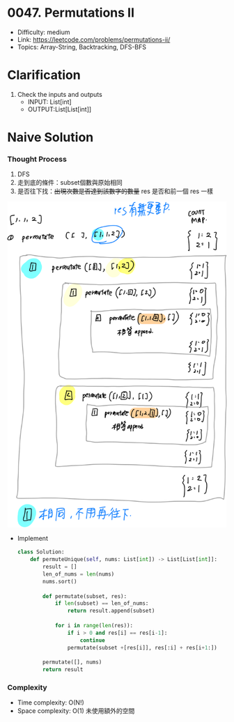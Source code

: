 # 0047. Permutations II

* Difficulty: medium
* Link: https://leetcode.com/problems/permutations-ii/
* Topics: Array-String, Backtracking, DFS-BFS

# Clarification

1. Check the inputs and outputs
    - INPUT: List[int]
    - OUTPUT:List[List[int]]

# Naive Solution

### Thought Process

1. DFS
2. 走到底的條件：subset個數與原始相同
3. 是否往下找：~~出現次數是否達到該數字的數量~~ res 是否和前一個 res 一樣

![Untitled](./Untitled.png)

- Implement
    
    ```python
    class Solution:
        def permuteUnique(self, nums: List[int]) -> List[List[int]]:
            result = []
            len_of_nums = len(nums)
            nums.sort()
    
            def permutate(subset, res):
                if len(subset) == len_of_nums:
                    return result.append(subset)
                
                for i in range(len(res)):
                    if i > 0 and res[i] == res[i-1]:
                        continue
                    permutate(subset +[res[i]], res[:i] + res[i+1:])
            
            permutate([], nums)
            return result
    ```
    

### Complexity

- Time complexity: O(N!)
- Space complexity: O(1) 未使用額外的空間